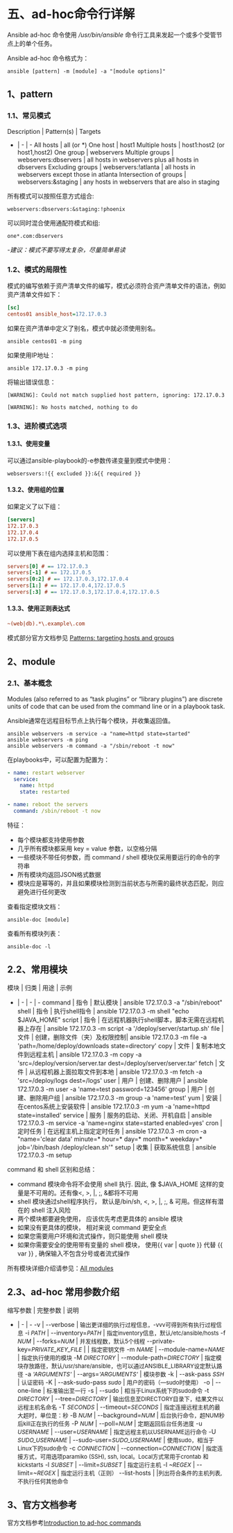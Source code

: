 # 五、ad-hoc命令行详解

Ansible ad-hoc 命令使用 */usr/bin/ansible* 命令行工具来发起一个或多个受管节点上的单个任务。

Ansible ad-hoc 命令格式为：

```shell
ansible [pattern] -m [module] -a "[module options]"
```

## 1、pattern

### 1.1、常见模式

Description | Pattern(s) | Targets
- | - | -
All hosts | all (or *)
One host | host1
Multiple hosts | host1:host2 (or host1,host2)
One group | webservers
Multiple groups | webservers:dbservers | all hosts in webservers plus all hosts in dbservers
Excluding groups | webservers:!atlanta | all hosts in webservers except those in atlanta
Intersection of groups | webservers:&staging | any hosts in webservers that are also in staging

所有模式可以按照任意方式组合:

```shell
webservers:dbservers:&staging:!phoenix
```

可以同时混合使用通配符模式和组:

```shell
one*.com:dbservers
```

-*建议：模式不要写得太复杂，尽量简单易读*

### 1.2、模式的局限性

模式的编写依赖于资产清单文件的编写，模式必须符合资产清单文件的语法，例如资产清单文件如下：

```ini
[sc]
centos01 ansible_host=172.17.0.3
```

如果在资产清单中定义了别名，模式中就必须使用别名。

```shell
ansible centos01 -m ping
```

如果使用IP地址：

```shell
ansible 172.17.0.3 -m ping
```

将输出错误信息：

```output
[WARNING]: Could not match supplied host pattern, ignoring: 172.17.0.3

[WARNING]: No hosts matched, nothing to do
```

### 1.3、进阶模式选项

#### 1.3.1、使用变量

可以通过ansible-playbook的-e参数传递变量到模式中使用：

```shell
websersvers:!{{ excluded }}:&{{ required }}
```

#### 1.3.2、使用组的位置

如果定义了以下组：

```ini
[servers]
172.17.0.3
172.17.0.4
172.17.0.5
```

可以使用下表在组内选择主机和范围：

```ini
servers[0] # == 172.17.0.3
servers[-1] # == 172.17.0.5
servers[0:2] # == 172.17.0.3,172.17.0.4
servers[1:] # == 172.17.0.4,172.17.0.5
servers[:3] # == 172.17.0.3,172.17.0.4,172.17.0.5
```

#### 1.3.3、使用正则表达式

```ini
~(web|db).*\.example\.com
```

模式部分官方文档参见 [Patterns: targeting hosts and groups](https://docs.ansible.com/ansible/latest/user_guide/intro_patterns.html#)

## 2、module

### 2.1、基本概念

Modules (also referred to as “task plugins” or “library plugins”) are discrete units of code that can be used from the command line or in a playbook task.

Ansible通常在远程目标节点上执行每个模块，并收集返回值。

```shell
ansible webservers -m service -a "name=httpd state=started"
ansible webservers -m ping
ansible webservers -m command -a "/sbin/reboot -t now"
```

在playbooks中，可以配置为配置为：

```yml
- name: restart webserver
  service:
    name: httpd
    state: restarted
```

```yml
- name: reboot the servers
  command: /sbin/reboot -t now
```

特征：

- 每个模块都支持使用参数
- 几乎所有模块都采用 key = value 参数，以空格分隔
- 一些模块不带任何参数，而 command / shell 模块仅采用要运行的命令的字符串
- 所有模块均返回JSON格式数据
- 模块应是幂等的，并且如果模块检测到当前状态与所需的最终状态匹配，则应避免进行任何更改

查看指定模块文档：

```shell
ansible-doc [module]
```

查看所有模块列表：

```shell
ansible-doc -l
```

## 2.2、常用模块

模块 | 归类 | 用途 | 示例
- | - | - | -
command | 指令 | 默认模块 | ansible 172.17.0.3 -a "/sbin/reboot"
shell | 指令 | 执行shell指令 | ansible 172.17.0.3 -m shell "echo $JAVA_HOME"
script | 指令 | 在远程机器执行shell脚本，脚本无需在远程机器上存在 | ansible 172.17.0.3 -m script -a '/deploy/server/startup.sh'
file | 文件 | 创建，删除文件（夹）及权限控制| ansible 172.17.0.3 -m file -a 'path=/home/deploy/downloads state=directory'
copy | 文件 | 复制本地文件到远程主机 | ansible 172.17.0.3 -m copy -a 'src=/deploy/version/server.tar dest=/deploy/server/server.tar'
fetch | 文件 | 从远程机器上面拉取文件到本地 | ansible 172.17.0.3 -m fetch -a 'src=/deploy/logs dest=/logs'
user | 用户 | 创建、删除用户 | ansible 172.17.0.3 -m user -a 'name=test password=123456'
group | 用户 | 创建、删除用户组 | ansible 172.17.0.3 -m group -a 'name=test'
yum | 安装 | 在centos系统上安装软件 | ansible 172.17.0.3 -m yum -a 'name=httpd state=installed'
service | 服务 | 服务的启动、关闭、开机自启 | ansible 172.17.0.3 -m service -a 'name=nginx state=started enabled=yes'
cron | 定时任务 | 在远程主机上指定定时任务 | ansible 172.17.0.3 -m cron -a "name='clear data' minute=* hour=* day=* month=* weekday=* job='/bin/bash /deploy/clean.sh'"
setup | 收集 | 获取系统信息 | ansible 172.17.0.3 -m setup

command 和 shell 区别和总结：

- command 模块命令将不会使用 shell 执行. 因此, 像 $JAVA_HOME 这样的变量是不可用的。还有像<, >, |, ;, &都将不可用
- shell 模块通过shell程序执行， 默认是/bin/sh, <, >, |, ;, & 可用。但这样有潜在的 shell 注入风险
- 两个模块都要避免使用， 应该优先考虑更具体的 ansible 模块
- 如果没有更具体的模块， 相对来说 command 更安全点
- 如果您需要用户环境和流式操作，则只能使用 shell 模块
- 如果你需要安全的使用带有变量的 shell 模块， 使用{{ var | quote }} 代替 {{ var }} , 确保输入不包含分号或者流式操作

所有模块详细介绍请参见：[All modules](https://docs.ansible.com/ansible/latest/modules/list_of_all_modules.html)

## 2.3、ad-hoc 常用参数介绍

缩写参数 | 完整参数 | 说明
- | - | -
-v | --verbose | <font size=2>输出更详细的执行过程信息，-vvv可得到所有执行过程信息</font>
-i <font size=2>*PATH*</font> | --inventory=<font size=2>*PATH*</font> | <font size=2>指定inventory信息，默认/etc/ansible/hosts</font>
-f <font size=2>*NUM*</font> | --forks=<font size=2>*NUM*</font> | <font size=2>并发线程数，默认5个线程</font>
--private-key=<font size=2>*PRIVATE_KEY_FILE*</font> | | <font size=2>指定密钥文件</font>
-m <font size=2>*NAME*</font> | --module-name=<font size=2>*NAME*</font> | <font size=2>指定执行使用的模块</font>
-M <font size=2>*DIRECTORY*</font> | --module-path=<font size=2>*DIRECTORY*</font> | <font size=2>指定模块存放路径，默认/usr/share/ansible，也可以通过ANSIBLE_LIBRARY设定默认路径</font>
-a <font size=2>*'ARGUMENTS'*</font> | --args=<font size=2>*'ARGUMENTS'*</font> | <font size=2>模块参数</font>
-k | --ask-pass <font size=2>*SSH*</font> | <font size=2>认证密码</font>
-K | --ask-sudo-pass <font size=2>*sudo*</font> | <font size=2>用户的密码（—sudo时使用）</font>
-o | --one-line | <font size=2>标准输出至一行</font>
-s | --sudo | <font size=2>相当于Linux系统下的sudo命令</font>
-t <font size=2>*DIRECTORY*</font> | --tree=<font size=2>*DIRECTORY*</font> | <font size=2>输出信息至DIRECTORY目录下，结果文件以远程主机名命名</font>
-T <font size=2>*SECONDS*</font> | --timeout=<font size=2>*SECONDS*</font> | <font size=2>指定连接远程主机的最大超时，单位是：秒</font>
-B <font size=2>*NUM*</font> | --background=<font size=2>*NUM*</font> | <font size=2>后台执行命令，超NUM秒后kill正在执行的任务</font>
-P <font size=2>*NUM*</font> | --poll=<font size=2>*NUM*</font> | <font size=2>定期返回后台任务进度</font>
-u <font size=2>*USERNAME*</font> | --user=<font size=2>*USERNAME*</font> | <font size=2>指定远程主机以USERNAME运行命令</font>
-U <font size=2>*SUDO_USERNAME*</font> | --sudo-user=<font size=2>*SUDO_USERNAME*</font> | <font size=2>使用sudo，相当于Linux下的sudo命令</font>
-c <font size=2>*CONNECTION*</font> | --connection=<font size=2>*CONNECTION*</font> | <font size=2>指定连接方式，可用选项paramiko (SSH), ssh, local。Local方式常用于crontab 和 kickstarts</font>
-l <font size=2>*SUBSET*</font> | --limit=<font size=2>*SUBSET*</font> | <font size=2>指定运行主机</font>
-l <font size=2>*~REGEX*</font> | --limit=<font size=2>*~REGEX*</font> | <font size=2>指定运行主机（正则）</font>
--list-hosts | |<font size=2>列出符合条件的主机列表,不执行任何其他命令</font>

## 3、官方文档参考

官方文档参考[Introduction to ad-hoc commands](https://docs.ansible.com/ansible/latest/user_guide/intro_adhoc.html)
